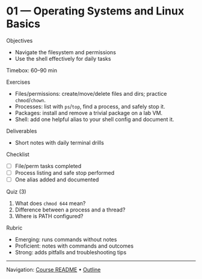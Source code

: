 # 01 — Operating Systems and Linux Basics

Objectives
- Navigate the filesystem and permissions
- Use the shell effectively for daily tasks

Timebox: 60–90 min

Exercises
- Files/permissions: create/move/delete files and dirs; practice `chmod`/`chown`.
- Processes: list with `ps`/`top`, find a process, and safely stop it.
- Packages: install and remove a trivial package on a lab VM.
- Shell: add one helpful alias to your shell config and document it.

Deliverables
- Short notes with daily terminal drills

Checklist
- [ ] File/perm tasks completed
- [ ] Process listing and safe stop performed
- [ ] One alias added and documented

Quiz (3)
1) What does `chmod 644` mean?
2) Difference between a process and a thread?
3) Where is PATH configured?

Rubric
- Emerging: runs commands without notes
- Proficient: notes with commands and outcomes
- Strong: adds pitfalls and troubleshooting tips

---
Navigation: [Course README](../../README.md) • [Outline](../../docs/outline.md)
